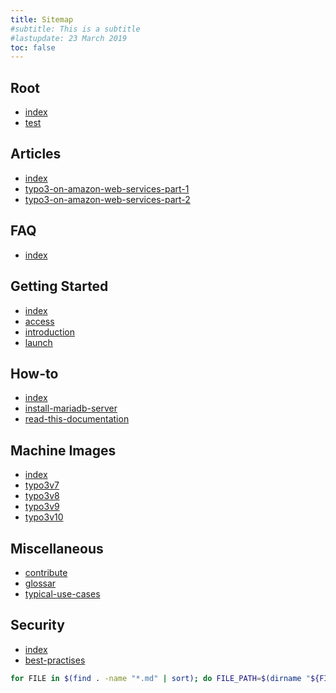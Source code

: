 ```yaml
---
title: Sitemap
#subtitle: This is a subtitle
#lastupdate: 23 March 2019
toc: false
---
```


## Root

- [index](../)
- [test](../test)

## Articles

- [index](../articles/)
- [typo3-on-amazon-web-services-part-1](../articles/2018/typo3-on-amazon-web-services-part-1)
- [typo3-on-amazon-web-services-part-2](../articles/2018/typo3-on-amazon-web-services-part-2)

## FAQ

- [index](../faq/)

## Getting Started

- [index](../getting-started/)
- [access](../getting-started/access)
- [introduction](../getting-started/introduction)
- [launch](../getting-started/launch)

## How-to

- [index](../how-to/)
- [install-mariadb-server](../how-to/install-mariadb-server)
- [read-this-documentation](../how-to/read-this-documentation)

## Machine Images

- [index](../machine-images/)
- [typo3v7](../machine-images/typo3v7)
- [typo3v8](../machine-images/typo3v8)
- [typo3v9](../machine-images/typo3v9)
- [typo3v10](../machine-images/typo3v10)

## Miscellaneous

- [contribute](../miscellaneous/contribute)
- [glossar](../miscellaneous/glossar)
- [typical-use-cases](../miscellaneous/typical-use-cases)

## Security

- [index](../security/)
- [best-practises](../security/best-practises)

```bash
for FILE in $(find . -name "*.md" | sort); do FILE_PATH=$(dirname "${FILE}") ; PAGE=$(basename "${FILE}"); FILE=$(echo "${FILE}" | sed 's/^\.\/\(.*\)\.md$/\1/g') ; echo "- [${PAGE}](${FILE})" ; done
```
